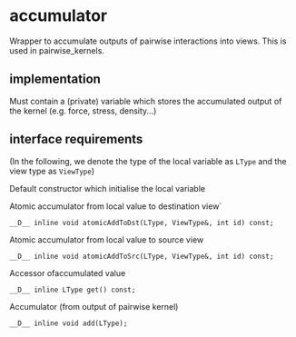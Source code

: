 # accumulator

Wrapper to accumulate outputs of pairwise interactions into views.
This is used in pairwise_kernels.

## implementation

Must contain a (private) variable which stores the accumulated output of the kernel (e.g. force, stress, density...)

## interface requirements

(In the following, we denote the type of the local variable as `LType`
and the view type as `ViewType`)

Default constructor which initialise the local variable  

Atomic accumulator from local value to destination view`

	__D__ inline void atomicAddToDst(LType, ViewType&, int id) const;

Atomic accumulator from local value to source view

	__D__ inline void atomicAddToSrc(LType, ViewType&, int id) const;

Accessor ofaccumulated value

	__D__ inline LType get() const;

Accumulator (from output of pairwise kernel)

    __D__ inline void add(LType);

